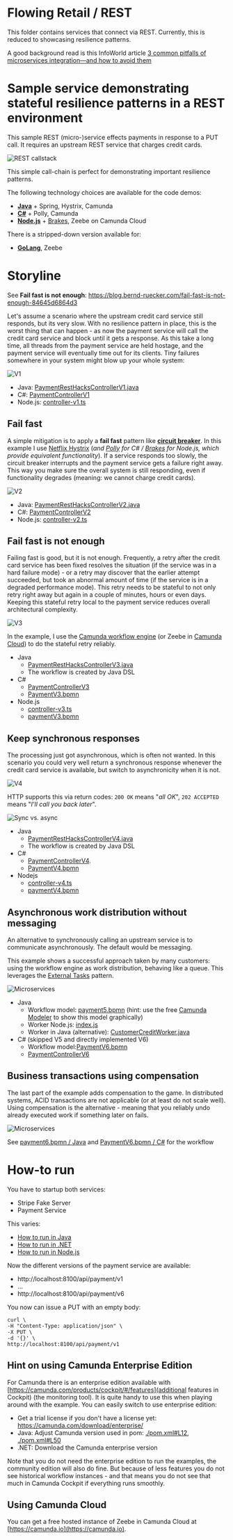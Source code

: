 # Flowing Retail / REST

This folder contains services that connect via REST. Currently, this is reduced to showcasing resilience patterns.

A good background read is this InfoWorld article [3 common pitfalls of microservices integration—and how to avoid them](https://www.infoworld.com/article/3254777/application-development/3-common-pitfalls-of-microservices-integrationand-how-to-avoid-them.html)

# Sample service demonstrating stateful resilience patterns in a REST environment

This sample REST (micro-)service effects payments in response to a PUT call. It requires an upstream REST service that charges credit cards.

![REST callstack](../docs/resilience-patterns/situation.png)

This simple call-chain is perfect for demonstrating important resilience patterns.

The following technology choices are available for the code demos:

* [**Java**](java/payment-camunda) + Spring, Hystrix, Camunda
* [**C#**](csharp/payment) + Polly, Camunda
* [**Node.js**](nodejs/payment-zeebe) + [Brakes](https://github.com/awolden/brakes), Zeebe on Camunda Cloud

There is a stripped-down version available for:

* [**GoLang**](go/payment-zeebe), Zeebe


# Storyline

See **Fail fast is not enough**: https://blog.bernd-ruecker.com/fail-fast-is-not-enough-84645d6864d3

Let's assume a scenario where the upstream credit card service still responds, but its very slow. With no resilience pattern in place, this is the worst thing that can happen - as now the payment service will call the credit card service and block until it gets a response. As this take a long time, all threads from the payment service are held hostage, and the payment service will eventually time out for its clients. Tiny failures somewhere in your system might blow up your whole system:

![V1](../docs/resilience-patterns/v1.png)

* Java: [PaymentRestHacksControllerV1.java](java/payment-camunda/src/main/java/io/flowing/retail/payment/resthacks/PaymentRestHacksControllerV1.java)
* C#: [PaymentControllerV1](csharp/payment/Controllers/PaymentController.cs#L16)
* Node.js: [controller-v1.ts](nodejs/payment-zeebe/src/routes/controller-v1.ts)

## Fail fast

A simple mitigation is to apply a **fail fast** pattern like [**circuit breaker**](https://martinfowler.com/bliki/CircuitBreaker.html). In this example I use [Netflix Hystrix](https://github.com/Netflix/Hystrix) (_and [Polly](https://github.com/App-vNext/Polly) for C# / [Brakes](https://github.com/awolden/brakes) for Node.js, which provide equivalent functionality_). If a service responds too slowly, the circuit breaker interrupts and the payment service gets a failure right away. This way you make sure the overall system is still responding, even if functionality degrades (meaning: we cannot charge credit cards).

![V2](../docs/resilience-patterns/v2.png)

* Java: [PaymentRestHacksControllerV2.java](java/payment-camunda/src/main/java/io/flowing/retail/payment/resthacks/PaymentRestHacksControllerV2.java#L41)
* C#: [PaymentControllerV2](csharp/payment/Controllers/PaymentController.cs#L74)
* Node.js: [controller-v2.ts](nodejs/payment-zeebe/src/routes/controller-v2.ts#13)


## Fail fast is not enough

Failing fast is good, but it is not enough. Frequently, a retry after the credit card service has been fixed resolves the situation (if the service was in a hard failure mode) - or a retry may discover that the earlier attempt succeeded, but took an abnormal amount of time (if the service is in a degraded performance mode). This retry needs to be stateful to not only retry right away but again in a couple of minutes, hours or even days. Keeping this stateful retry local to the payment service reduces overall architectural complexity.

![V3](../docs/resilience-patterns/v3.png)

In the example, I use the [Camunda workflow engine](http://camunda.com/) (or Zeebe in [Camunda Cloud](https://camunda.io)) to do the stateful retry reliably.

* Java
    * [PaymentRestHacksControllerV3.java](java/payment-camunda/src/main/java/io/flowing/retail/payment/resthacks/PaymentRestHacksControllerV3.java#L45)
    * The workflow is created by Java DSL
* C#
    * [PaymentControllerV3](csharp/payment/Controllers/PaymentController.cs#L110)
    * [PaymentV3.bpmn](csharp/payment/Models/PaymentV3.bpmn)
* Node.js
    * [controller-v3.ts](nodejs/payment-zeebe/src/routes/controller-v3.ts#25)
    * [paymentV3.bpmn](nodejs/payment-zeebe/bpmn/paymentV3.bpmn)

## Keep synchronous responses

The processing just got asynchronous, which is often not wanted. In this scenario you could very well return a synchronous response whenever the credit card service is available, but switch to asynchronicity when it is not.

![V4](../docs/resilience-patterns/v4.png)

HTTP supports this via return codes: `200 OK` means "_all OK_", `202 ACCEPTED` means "_I'll call you back later_".

![Sync vs. async](../docs/resilience-patterns/syncAsync.png)

* Java
    * [PaymentRestHacksControllerV4.java](java/payment-camunda/src/main/java/io/flowing/retail/payment/resthacks/PaymentRestHacksControllerV4.java#L83)
    * The workflow is created by Java DSL
* C#
    * [PaymentControllerV4](csharp/payment/Controllers/PaymentController.cs#L159).
    * [PaymentV4.bpmn](csharp/payment/Models/PaymentV4.bpmn)
* Nodejs
    * [controller-v4.ts](nodejs/payment-zeebe/routes/controller-v3.ts#25)
    * [paymentV4.bpmn](nodejs/payment-zeebe/bpmn/paymentV3.bpmn)


## Asynchronous work distribution without messaging

An alternative to synchronously calling an upstream service is to communicate asynchronously. The default would be messaging.

This example shows a successful approach taken by many customers: using the workflow engine as work distribution, behaving like a queue. This  leverages the [External Tasks](https://docs.camunda.org/manual/latest/user-guide/process-engine/external-tasks/) pattern.

![Microservices](../docs/resilience-patterns/v5.png)

* Java
    * Workflow model: [payment5.bpmn](java/payment/src/main/resources/payment5.bpmn) (hint: use the free [Camunda Modeler](https://camunda.com/download/modeler/) to show this model graphically)
    * Worker Node.js: [index.js](java/payment/node-customer-credit-worker/index.js)
    * Worker in Java (alternative): [CustomerCreditWorker.java](java/payment/src/main/java/io/flowing/retail/payment/worker/CustomerCreditWorker.java)
* C# (skipped V5 and directly implemented V6)
    * Workflow model:[PaymentV6.bpmn](csharp/payment/Models/PaymentV6.bpmn)
    * [PaymentControllerV6](csharp/payment/Controllers/PaymentController.cs#L74)


## Business transactions using compensation

The last part of the example adds compensation to the game. In distributed systems, ACID transactions are not applicable (or at least do not scale well). Using compensation is the alternative - meaning that you reliably undo already executed work if something later on fails.

![Microservices](../docs/resilience-patterns/v6.png)

See [payment6.bpmn / Java](java/payment/src/main/resources/payment6.bpmn) and [PaymentV6.bpmn / C#](csharp/payment/Models/PaymentV6.bpmn) for the workflow

# How-to run

You have to startup both services:
* Stripe Fake Server
* Payment Service

This varies:
* [How to run in Java](java/payment-camunda/README.md)
* [How to run in .NET](csharp/payment/README.md)
* [How to run in Node.js](nodejs/payment-zeebe/README.md)

Now the different versions of the payment service are available:

* http://localhost:8100/api/payment/v1
* ...
* http://localhost:8100/api/payment/v6

You now can issue a PUT with an empty body:

```
curl \
-H "Content-Type: application/json" \
-X PUT \
-d '{}' \
http://localhost:8100/api/payment/v1
```

## Hint on using Camunda Enterprise Edition

For Camunda there is an enterprise edition available with [https://camunda.com/products/cockpit/#/features](additional features in Cockpit) (the monitoring tool). It is quite handy to use this when playing around with the example. You can easily switch to use enterprise edition:

* Get a trial license if you don't have a license yet: https://camunda.com/download/enterprise/
* Java: Adjust Camunda version used in pom: [./pom.xml#L12](./pom.xml#L12), [./pom.xml#L50](./pom.xml#L50)
* .NET: Download the Camunda enterprise version

Note that you do not need the enterprise edition to run the examples, the community edition will also do fine. But because of less features you do not see historical workflow instances - and that means you do not see that much in Camunda Cockpit if everything runs smoothly.

## Using Camunda Cloud

You can get a free hosted instance of Zeebe in Camunda Cloud at [https://camunda.io](https://camunda.io).
